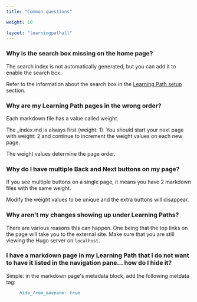 ```yaml
---
title: "Common questions"

weight: 10 

layout: "learningpathall"
---
```


### Why is the search box missing on the home page?

The search index is not automatically generated, but you can add it to enable the search box. 

Refer to the information about the search box in the [Learning Path setup](/learning-paths/cross-platform/_example-learning-path/setup/#search) section.

### Why are my Learning Path pages in the wrong order?

Each markdown file has a value called weight.
 
The _index.md is always first (weight: 1). You should start your next page with weight: 2 and continue to increment the weight values on each new page. 

The weight values determine the page order.


### Why do I have multiple Back and Next buttons on my page?

If you see multiple buttons on a single page, it means you have 2 markdown files with the same weight. 

Modify the weight values to be unique and the extra buttons will disappear.

### Why aren't my changes showing up under Learning Paths? 

There are various reasons this can happen. One being that the top links on the page will take you to the external site. Make sure that you are still viewing the Hugo server on `localhost`.

### I have a markdown page in my Learning Path that I do not want to have it listed in the navigation pane... how do I hide it?

Simple: in the markdown page's metadata block, add the following metdata tag:

```markdown
     hide_from_navpane: true
```

